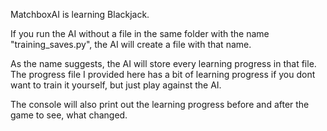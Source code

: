 MatchboxAI is learning Blackjack.

If you run the AI without a file in the same folder with the name 
"training_saves.py", the AI will create a file with that name.

As the name suggests, the AI will store every learning progress in that file.
The progress file I provided here has a bit of learning progress if you dont want to train it yourself,
but just play against the AI.

The console will also print out the learning progress before and after the
game to see, what changed.
